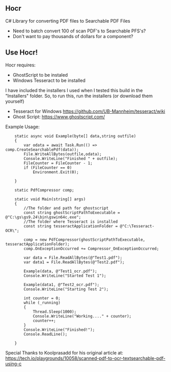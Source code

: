 ## Hocr
C# Library for converting PDF files to Searchable PDF Files

* Need to batch convert 100 of scan PDF's to Searchable PFS's?
* Don't want to pay thousands of dollars for a component?



## Use Hocr!

Hocr requires:

* GhostScript to be instaled
* Windows Tesseract to be installed

I have included the installers I used when I tested this build in the "Installers" folder.
So, to run this, run the installers (or download them yourself)

* Tesseract for Windows https://github.com/UB-Mannheim/tesseract/wiki
* Ghost Script: https://www.ghostscript.com/

Example Usage:



        static async void Example(byte[] data,string outfile)
        {
            var odata = await Task.Run(() => comp.CreateSearchablePdf(data));
            File.WriteAllBytes(outfile,odata);
            Console.WriteLine("Finished " + outfile);
            FileCounter = FileCounter - 1;
            if (FileCounter == 0)
                Environment.Exit(0);

        }

        static PdfCompressor comp;

        static void Main(string[] args)
        {
            //The folder and path for ghostscript
            const string ghostScriptPathToExecutable = @"C:\gs\gs9.24\bin\gswin64c.exe";
            //The folder where Tesseract is installed
            const string tesseractApplicationFolder = @"C:\Tesseract-OCR\";

            comp = new PdfCompressor(ghostScriptPathToExecutable, tesseractApplicationFolder);
            comp.OnExceptionOccurred += Compressor_OnExceptionOccurred;

            var data = File.ReadAllBytes(@"Test1.pdf");
            var data1 = File.ReadAllBytes(@"Test2.pdf");

            Example(data, @"Test1_ocr.pdf");
            Console.WriteLine("Started Test 1");

            Example(data1, @"Test2_ocr.pdf");
            Console.WriteLine("Starting Test 2");

            int counter = 0;
            while (_running)
            {
                Thread.Sleep(1000);
                Console.WriteLine("Working...." + counter);
                counter++;
            }
            Console.WriteLine("Finished!");
            Console.ReadLine();

        }

Special Thanks to Koolprasadd for his original article at:  https://tech.io/playgrounds/10058/scanned-pdf-to-ocr-textsearchable-pdf-using-c
